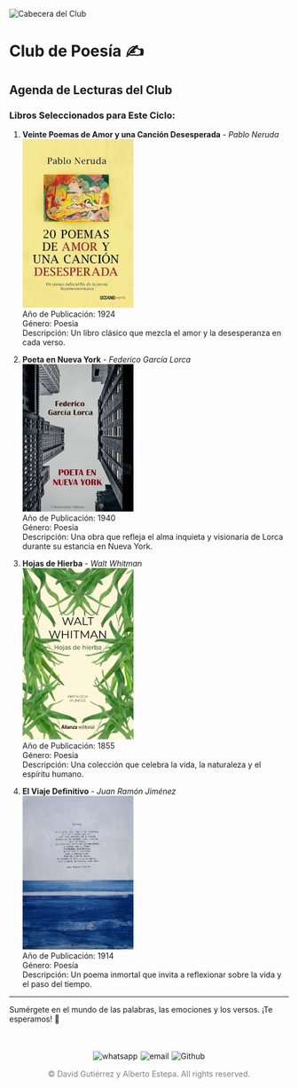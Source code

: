![Cabecera del Club](../../imagenes/9.Club_Poesia/Poesia_Cabecera.png)

# Club de Poesía ✍️

## Agenda de Lecturas del Club

### Libros Seleccionados para Este Ciclo:

1. **Veinte Poemas de Amor y una Canción Desesperada** - *Pablo Neruda*  
   <img src="../../imagenes/Portadas_Libros/Neruda.jpg" alt="Portada de Veinte Poemas de Amor y una Canción Desesperada" width="200px">  
   Año de Publicación: 1924  
   Género: Poesía  
   Descripción: Un libro clásico que mezcla el amor y la desesperanza en cada verso.

2. **Poeta en Nueva York** - *Federico García Lorca*  
   <img src="../../imagenes/Portadas_Libros/Lorca.jpg" alt="Portada de Poeta en Nueva York" width="200px">  
   Año de Publicación: 1940  
   Género: Poesía  
   Descripción: Una obra que refleja el alma inquieta y visionaria de Lorca durante su estancia en Nueva York.

3. **Hojas de Hierba** - *Walt Whitman*  
   <img src="../../imagenes/Portadas_Libros/WaltW.jpg" alt="Portada de Hojas de Hierba" width="200px">  
   Año de Publicación: 1855  
   Género: Poesía  
   Descripción: Una colección que celebra la vida, la naturaleza y el espíritu humano.

4. **El Viaje Definitivo** - *Juan Ramón Jiménez*  
   <img src="../../imagenes/Portadas_Libros/JRJ.jpg" alt="Portada de El Viaje Definitivo" width="200px">  
   Año de Publicación: 1914  
   Género: Poesía  
   Descripción: Un poema inmortal que invita a reflexionar sobre la vida y el paso del tiempo.

---

Sumérgete en el mundo de las palabras, las emociones y los versos. ¡Te esperamos! 🌺

<div style="display: flex; justify-content: space-between; align-items: center; margin-left: 30%;margin-right: 30%;margin-top: 50px">
  <img src="../../imagenes/whatsapplogo.png" alt="whatsapp">
  <img src="../../imagenes/emaillogopng.png" alt="email" >
  <img src="../../imagenes/githublogopng.png" alt="Github">
</div>

<p style="text-align: center;color:grey; margin-top: 3%"> 
&copy David Gutiérrez y Alberto Estepa. All rights reserved.
</p>